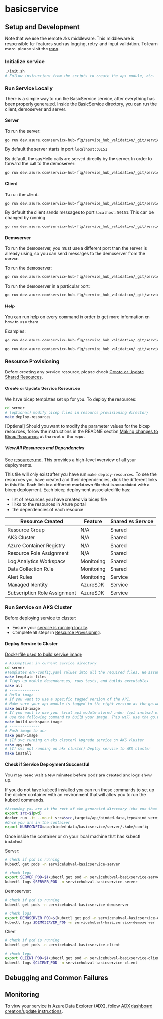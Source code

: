 # basicservice



## Setup and Development

Note that we use the remote aks middleware. This middleware is responsible for features such as logging, retry, and input validation. To learn more, please visit the [repo](https://github.com/Azure/aks-middleware/tree/main).

### Initialize service

```bash
./init.sh
# Follow instructions from the scripts to create the api module, etc.
```

### Run Service Locally

There is a simple way to run the BasicService service, after everything has been properly generated. Inside the BasicService directory, you can run the client, demoserver and server.

#### Server

To run the server:

```bash
go run dev.azure.com/service-hub-flg/service_hub_validation/_git/service_hub_validation_service.git/basicservice/server/cmd/server start 
```

By default the server starts in port `localhost:50151`

By default, the sayHello calls are served directly by the server. In order to forward the call to the demoserver:

```bash
go run dev.azure.com/service-hub-flg/service_hub_validation/_git/service_hub_validation_service.git/basicservice/server/cmd/server start --remote-addr <remote_addr>
```

#### Client

To run the client:

```bash
go run dev.azure.com/service-hub-flg/service_hub_validation/_git/service_hub_validation_service.git/basicservice/server/cmd/client hello
```

By default the client sends messages to port `localhost:50151`. This can be changed by running

```bash
go run dev.azure.com/service-hub-flg/service_hub_validation/_git/service_hub_validation_service.git/basicservice/server/cmd/client hello --remote-addr <remote_addr>
```

#### Demoserver

To run the demoserver, you must use a different port than the server is already using, so you can send messages to the demoserver from the server.

To run the demoserver:

```bash
go run dev.azure.com/service-hub-flg/service_hub_validation/_git/service_hub_validation_service.git/basicservice/server/cmd/demoserver start
```

To run the demoserver in a particular port:

```bash
go run dev.azure.com/service-hub-flg/service_hub_validation/_git/service_hub_validation_service.git/basicservice/server/cmd/demoserver start --port <local_port>
```

#### Help

You can run help on every command in order to get more information on how to use them.

Examples:

```bash
go run dev.azure.com/service-hub-flg/service_hub_validation/_git/service_hub_validation_service.git/basicservice/server/cmd/client help

go run dev.azure.com/service-hub-flg/service_hub_validation/_git/service_hub_validation_service.git/basicservice/server/cmd/demoserver start -h
```



### Resource Provisioning

Before creating any service resource, please check [Create or Update Shared Resources](../shared-resources/README.md).

#### Create or Update Service Resources

We have bicep templates set up for you. To deploy the resources:

```bash
cd server
# (optional) modify bicep files in resource provisioning directory
make deploy-resources
```

[Optional] Should you want to modify the parameter values for the bicep resources, follow the instructions in the README section [Making changes to Bicep Resources](../README.md) at the root of the repo.

##### View All Resources and Dependencies

See [resources.md](server/resources.md). This provides a high-level overview of all your deployments.

This file will only exist after you have run `make deploy-resources`. To see the resources you have created and their dependencies, click the different links in this file. Each link is a different markdown file that is associated with a bicep deployment. Each bicep deployment associated file has:

- list of resources you have created via bicep file
- links to the resources in Azure portal
- the dependencies of each resource

| Resource Created | Feature | Shared vs Service |
|----------|----------|----------|
| Resource Group | N/A | Shared |
| AKS Cluster | N/A | Shared |
| Azure Container Registry | N/A | Shared |
| Resource Role Assignment | N/A | Shared |
| Log Analytics Workspace | Monitoring | Shared |
| Data Collection Rule | Monitoring | Shared |
| Alert Rules | Monitoring | Service |
| Managed Identity | AzureSDK | Service |
| Subscription Role Assignment | AzureSDK | Service |

### Run Service on AKS Cluster

Before deploying service to cluster:

- Ensure your [service is running locally](#run-service-locally).
- Complete all steps in [Resource Provisioning](#resource-provisioning).

#### Deploy Service to Cluster

[Dockerfile used to build service image](server/Dockerfile)

```bash
# Assumption: in current service directory
cd server
#Templates env-config.yaml values into all the required files. We assume env-config.yaml exists in your generated folder. (i.e. the folder that stores the generated directories)
make template-files
# Tidys up module dependencies, runs tests, and builds executables
make all
# --------------
# Build image
# If you want to use a specific tagged version of the API, 
# Make sure your api module is tagged to the right version as the go.work file is not used in server/Dockerfile .
make build-image
# If you want to use your local api module stored under /api instead of a tagged version,
# use the following command to build your image. This will use the go.work file and your local api.
make build-workspace-image
# --------------
# Push image to acr
make push-image
# (If svc running on aks cluster) Upgrade service on AKS cluster
make upgrade
# (If svc not running on aks cluster) Deploy service to AKS cluster
make install
```

#### Check if Service Deployment Successful

You may need wait a few minutes before pods are created and logs show up.

If you do not have kubectl installed you can run these commands to set up the docker container with an environment that will allow you to run the kubectl commands.

```bash
#Assuming you are at the root of the generated directory (the one that contains basicservice)
export src=$(pwd)
docker run -it --mount src=$src,target=/app/binded-data,type=bind servicehubregistry.azurecr.io/service_hub_environment:$20240912 /bin/bash
#Once you are in the container
export KUBECONFIG=app/binded-data/basicservice/server/.kube/config
```

Once inside the container or on your local machine that has kubectl installed

Server:

```bash
# check if pod is running
kubectl get pods -n servicehubval-basicservice-server

# check logs
export SERVER_POD=$(kubectl get pod -n servicehubval-basicservice-server -o jsonpath="{.items[0].metadata.name}")
kubectl logs $SERVER_POD -n servicehubval-basicservice-server
```

Demoserver:

```bash
# check if pod is running
kubectl get pods -n servicehubval-basicservice-demoserver

# check logs
export DEMOSERVER_POD=$(kubectl get pod -n servicehubval-basicservice-demoserver -o jsonpath="{.items[0].metadata.name}")
kubectl logs $DEMOSERVER_POD -n servicehubval-basicservice-demoserver
```

Client

```bash
# check if pod is running
kubectl get pods -n servicehubval-basicservice-client

# check logs
export CLIENT_POD=$(kubectl get pod -n servicehubval-basicservice-client -o jsonpath="{.items[0].metadata.name}")
kubectl logs $CLIENT_POD -n servicehubval-basicservice-client
```




## Debugging and Common Failures



## Monitoring

To view your service in Azure Data Explorer (ADX), follow [ADX dashboard creation/update instructions](server/monitoring/README.md).

